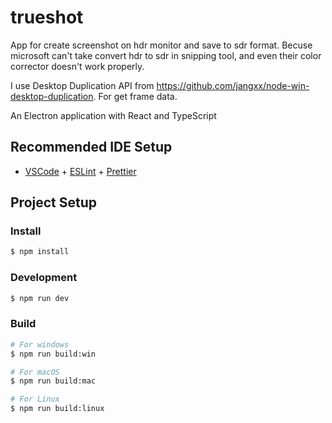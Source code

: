 # trueshot

App for create screenshot on hdr monitor and save to sdr format. Becuse microsoft can't take convert hdr to sdr in snipping tool, and even their color corrector doesn't work properly.

I use Desktop Duplication API from https://github.com/jangxx/node-win-desktop-duplication. For get frame data.

An Electron application with React and TypeScript

## Recommended IDE Setup

- [VSCode](https://code.visualstudio.com/) + [ESLint](https://marketplace.visualstudio.com/items?itemName=dbaeumer.vscode-eslint) + [Prettier](https://marketplace.visualstudio.com/items?itemName=esbenp.prettier-vscode)

## Project Setup

### Install

```bash
$ npm install
```

### Development

```bash
$ npm run dev
```

### Build

```bash
# For windows
$ npm run build:win

# For macOS
$ npm run build:mac

# For Linux
$ npm run build:linux
```
